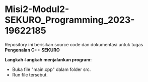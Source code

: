 # Misi2-Modul2-SEKURO_Programming_2023-19622185
Repository ini berisikan source code dan dokumentasi untuk tugas **Pengenalan C++ SEKURO**

**Langkah-langkah menjalankan program:**
- Buka file "main.cpp" dalam folder src.
- Run file tersebut.
